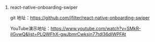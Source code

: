 1. react-native-onboarding-swiper

    git 地址：https://github.com/jfilter/react-native-onboarding-swiper

    YouTube演示地址：https://www.youtube.com/watch?v=SMkR-iIGvwQ&list=PLQWFhX-gwJbmrCwksjn77tdl36dIWPFAt
